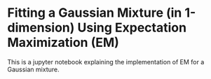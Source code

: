 # Fitting a Gaussian Mixture (in 1-dimension) Using Expectation Maximization (EM)

This is a jupyter notebook explaining the implementation of EM for a Gaussian mixture.
